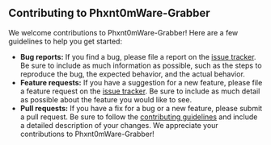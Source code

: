 ## Contributing to Phxnt0mWare-Grabber
We welcome contributions to Phxnt0mWare-Grabber! Here are a few guidelines to help you get started:
* **Bug reports:** If you find a bug, please file a report on the <a href="https://github.com/Phxnt0m1/Phxnt0mWare-Grabber/issues" target="_blank">issue tracker</a>. Be sure to include as much information as possible, such as the steps to reproduce the bug, the expected behavior, and the actual behavior.
* **Feature requests:** If you have a suggestion for a new feature, please file a feature request on the <a href="https://github.com/Phxnt0m1/Phxnt0mWare-Grabber/issues" target="_blank">issue tracker</a>. Be sure to include as much detail as possible about the feature you would like to see.
* **Pull requests:** If you have a fix for a bug or a new feature, please submit a pull request. Be sure to follow the <a href="https://github.com/Phxnt0m1/Phxnt0mWare-Grabber/blob/master/CONTRIBUTING.md" target="_blank">contributing guidelines</a> and include a detailed description of your changes.
We appreciate your contributions to Phxnt0mWare-Grabber!

